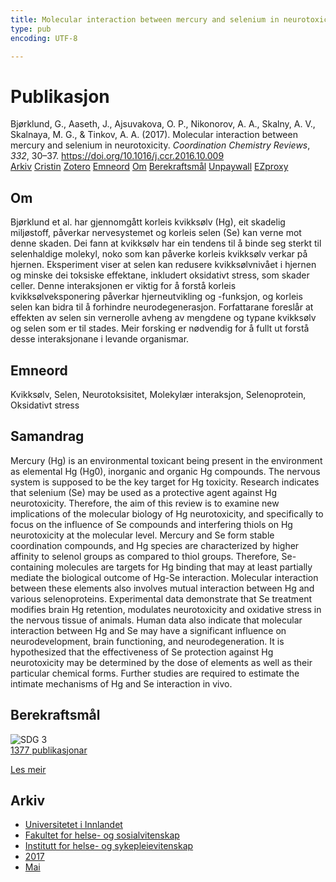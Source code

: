 ```yaml
---
title: Molecular interaction between mercury and selenium in neurotoxicity
type: pub
encoding: UTF-8

---
```

<h1>Publikasjon</h1>
<article id="csl-bib-container-RDQPKSEJ" class="csl-bib-container">
  <div class="csl-bib-body"> <div class="csl-entry">Bjørklund, G., Aaseth, J., Ajsuvakova, O. P., Nikonorov, A. A., Skalny, A. V., Skalnaya, M. G., &#38; Tinkov, A. A. (2017). Molecular interaction between mercury and selenium in neurotoxicity. <i>Coordination Chemistry Reviews</i>, <i>332</i>, 30–37. <a href="https://doi.org/10.1016/j.ccr.2016.10.009">https://doi.org/10.1016/j.ccr.2016.10.009</a></div> </div>
  <div class="csl-bib-buttons">
    <a href="#taxonomy-article-RDQPKSEJ" alt="archive" class="csl-bib-button">Arkiv</a>
    <a href="https://app.cristin.no/results/show.jsf?id=1468462" alt="Cristin" class="csl-bib-button">Cristin</a>
    <a href="http://zotero.org/groups/5881554/items/RDQPKSEJ" alt="Zotero" class="csl-bib-button">Zotero</a>
    <a href="#keywords-article-RDQPKSEJ" alt="keywords" class="csl-bib-button">Emneord</a>
    <a href="#about-article-RDQPKSEJ" alt="about_pub" class="csl-bib-button">Om</a>
    <a href="#sdg-article-RDQPKSEJ" alt="sdg" class="csl-bib-button">Berekraftsmål</a>
    <a href="https://doi.org/10.1016/j.ccr.2016.10.009" alt="Unpaywall" class="csl-bib-button">Unpaywall</a>
    <a href="https://doi.org/10.1016/j.ccr.2016.10.009" alt="EZproxy" class="csl-bib-button">EZproxy</a>
  </div>
  <div id="csl-bib-meta-container-RDQPKSEJ"></div>
</article>
<div id="csl-bib-meta-RDQPKSEJ" class="csl-bib-meta">
  <article id="about-article-RDQPKSEJ" class="about_pub-article">
    <h1>Om</h1>
    Bjørklund et al. har gjennomgått korleis kvikksølv (Hg), eit skadelig miljøstoff, påverkar nervesystemet og korleis selen (Se) kan verne mot denne skaden. Dei fann at kvikksølv har ein tendens til å binde seg sterkt til selenhaldige molekyl, noko som kan påverke korleis kvikksølv verkar på hjernen. Eksperiment viser at selen kan redusere kvikksølvnivået i hjernen og minske dei toksiske effektane, inkludert oksidativt stress, som skader celler. Denne interaksjonen er viktig for å forstå korleis kvikksølveksponering påverkar hjerneutvikling og -funksjon, og korleis selen kan bidra til å forhindre neurodegenerasjon. Forfattarane foreslår at effekten av selen sin vernerolle avheng av mengdene og typane kvikksølv og selen som er til stades. Meir forsking er nødvendig for å fullt ut forstå desse interaksjonane i levande organismar.
  </article>
  <article id="keywords-article-RDQPKSEJ" class="keywords-article">
    <h1>Emneord</h1>
    Kvikksølv, Selen, Neurotoksisitet, Molekylær interaksjon, Selenoprotein, Oksidativt stress
  </article>
  <article id="abstract-article-RDQPKSEJ" class="abstract-article">
    <h1>Samandrag</h1>
    Mercury (Hg) is an environmental toxicant being present in the environment as elemental Hg (Hg0), 
inorganic and organic Hg compounds. The nervous system is supposed to be the key target for Hg toxicity. 
Research indicates that selenium (Se) may be used as a protective agent against Hg neurotoxicity. 
Therefore, the aim of this review is to examine new implications of the molecular biology of Hg 
neurotoxicity, and specifically to focus on the influence of Se compounds and interfering thiols on 
Hg neurotoxicity at the molecular level. Mercury and Se form stable coordination compounds, and Hg 
species are characterized by higher affinity to selenol groups as compared to thiol groups. Therefore, 
Se-containing molecules are targets for Hg binding that may at least partially mediate the biological 
outcome of Hg-Se interaction. Molecular interaction between these elements also involves mutual 
interaction between Hg and various selenoproteins. Experimental data demonstrate that Se treatment 
modifies brain Hg retention, modulates neurotoxicity and oxidative stress in the nervous tissue of animals. 
Human data also indicate that molecular interaction between Hg and Se may have a significant 
influence on neurodevelopment, brain functioning, and neurodegeneration. It is hypothesized that the 
effectiveness of Se protection against Hg neurotoxicity may be determined by the dose of elements as 
well as their particular chemical forms. Further studies are required to estimate the intimate mechanisms 
of Hg and Se interaction in vivo.
  </article>
  <article id="sdg-article-RDQPKSEJ" class="sdg-article">
    <h1>Berekraftsmål</h1>
    <div class="sdg-container"><div id="sdg3" class="sdg">
        <img src="{{< params subfolder >}}images/sdg/sdg03_nn.png" class="image" alt="SDG 3">
        <div class="sdg-overlay">
          <a href="{{< params subfolder >}}nn/archive/?sdg=3#archive" class="sdg-publication-count"><span>1377</span> publikasjonar</a>
          <p><a href="https://fn.no/om-fn/fns-baerekraftsmaal/god-helse-og-livskvalitet?lang=nno-NO" class="sdg-read-more">Les meir</a></p>
        </div>
      </div></div>
  </article>
  <article id="taxonomy-article-RDQPKSEJ" class="taxonomy-article">
    <h1>Arkiv</h1>
    <ul>
      <li><a href="{{< params subfolder >}}nn/archive/?key=3DCRN523">Universitetet i Innlandet</a></li>
      <li><a href="{{< params subfolder >}}nn/archive/?key=IDKFS3MX">Fakultet for helse- og sosialvitenskap</a></li>
      <li><a href="{{< params subfolder >}}nn/archive/?key=GTV4ECMZ">Institutt for helse- og sykepleievitenskap</a></li>
      <li><a href="{{< params subfolder >}}nn/archive/?key=QV2QKSDS">2017</a></li>
      <li><a href="{{< params subfolder >}}nn/archive/?key=FDMJVLEC">Mai</a></li>
    </ul>
  </article>
</div>
